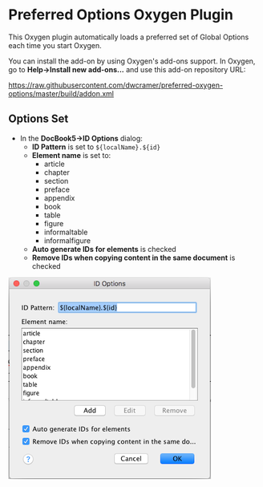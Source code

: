# Preferred Options Oxygen Plugin

This Oxygen plugin automatically loads a preferred set of Global Options each time you start Oxygen.

You can install the add-on by using Oxygen's add-ons support. In Oxygen, go to **Help->Install new add-ons...** 
and use this add-on repository URL:

https://raw.githubusercontent.com/dwcramer/preferred-oxygen-options/master/build/addon.xml

## Options Set

* In the **DocBook5->ID Options** dialog:
  * **ID Pattern** is set to `${localName}.${id}`
  * **Element name** is set to:
    * article
    * chapter
    * section
    * preface
    * appendix
    * book
    * table
    * figure
    * informaltable
    * informalfigure
  * **Auto generate IDs for elements** is checked
  * **Remove IDs when copying content in the same document** is checked
  
![images/IDOptions.png](images/IDOptions.png "ID Options dialog")